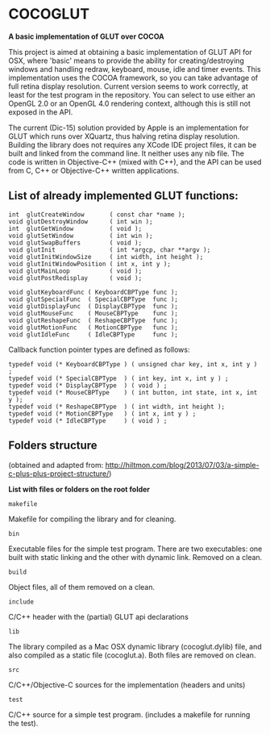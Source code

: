 # COCOGLUT
**A basic implementation of GLUT over COCOA**

This project is aimed at obtaining a basic implementation of GLUT API for OSX, where 'basic' means to provide the ability for creating/destroying windows and handling redraw, keyboard, mouse, idle and timer events. This implementation uses the COCOA framework, so you can take advantage of full retina display resolution. Current version seems to work correctly, at least for the test program in the repository. You can select to use either an OpenGL 2.0 or an OpenGL 4.0 rendering context, although this is still not exposed in the API.

The current (Dic-15) solution provided by Apple is an implementation for GLUT which runs over XQuartz, thus halving retina display resolution. Building the library does not requires any XCode IDE project files, it can be built and linked from the command line. It neither uses any nib file. The code is written in Objective-C++ (mixed with C++), and the API can be used from C, C++ or Objective-C++ written applications.

## List of already implemented GLUT functions:


    int  glutCreateWindow       ( const char *name );
    void glutDestroyWindow      ( int win );
    int  glutGetWindow          ( void );
    void glutSetWindow          ( int win );
    void glutSwapBuffers        ( void );
    void glutInit               ( int *argcp, char **argv );
    void glutInitWindowSize     ( int width, int height );
    void glutInitWindowPosition ( int x, int y );
    void glutMainLoop           ( void );
    void glutPostRedisplay      ( void );

    void glutKeyboardFunc ( KeyboardCBPType func );
    void glutSpecialFunc  ( SpecialCBPType  func );
    void glutDisplayFunc  ( DisplayCBPType  func );
    void glutMouseFunc    ( MouseCBPType    func );
    void glutReshapeFunc  ( ReshapeCBPType  func );
    void glutMotionFunc   ( MotionCBPType   func );
    void glutIdleFunc     ( IdleCBPType     func );

Callback function pointer types are defined as follows:

    typedef void (* KeyboardCBPType ) ( unsigned char key, int x, int y ) ;
    typedef void (* SpecialCBPType  ) ( int key, int x, int y ) ;
    typedef void (* DisplayCBPType  ) ( void ) ;
    typedef void (* MouseCBPType    ) ( int button, int state, int x, int y );
    typedef void (* ReshapeCBPType  ) ( int width, int height );
    typedef void (* MotionCBPType   ) ( int x, int y ) ;
    typedef void (* IdleCBPType     ) ( void ) ;

## Folders structure

(obtained and adapted from: http://hiltmon.com/blog/2013/07/03/a-simple-c-plus-plus-project-structure/)

**List with files or folders on the root folder**

`makefile`

Makefile for compiling the library and for cleaning.

`bin`     

Executable files for the simple test program. There are two executables: one built with static linking and the other with dynamic link. Removed on a clean.

`build`   

Object files, all of them removed on a clean.

`include`  

C/C++ header with the (partial) GLUT api declarations

`lib`

The library compiled as a Mac OSX dynamic library (cocoglut.dylib) file, and also compiled as a static file (cocoglut.a). Both files are removed on clean.

`src`

C/C++/Objective-C sources for the implementation (headers and units)

`test`

C/C++ source for a simple test program. (includes a makefile for running the test).
